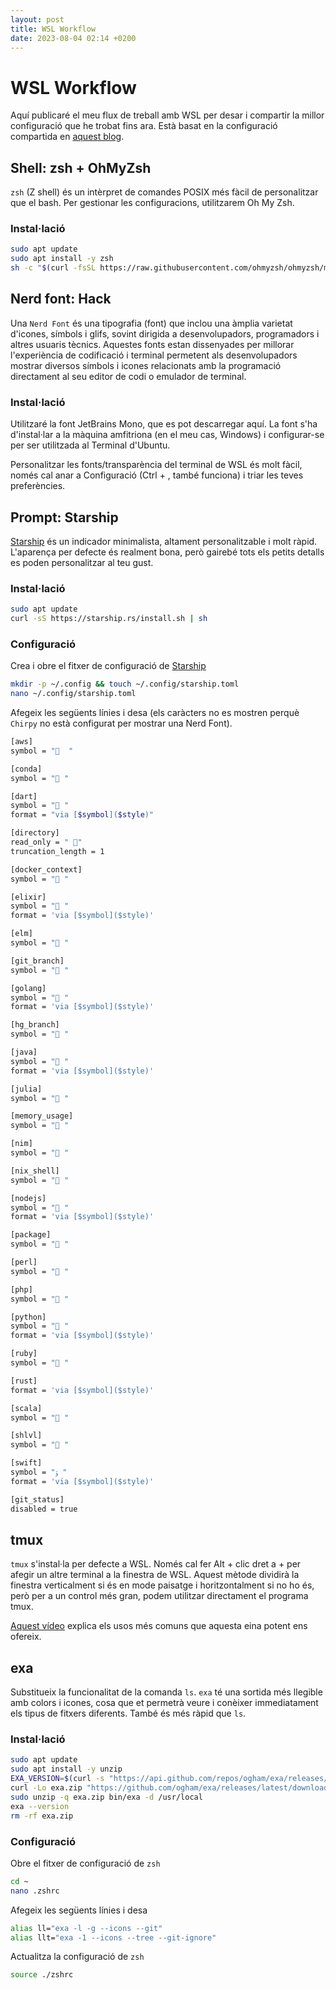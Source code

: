 ```yaml
---
layout: post
title: WSL Workflow
date: 2023-08-04 02:14 +0200
---
```


# WSL Workflow

Aquí publicaré el meu flux de treball amb WSL per desar i compartir la millor configuració que he trobat fins ara. Està basat en la configuració compartida en [aquest blog](https://www.nexxel.dev/blog/wsl-workflow).

## Shell: zsh + OhMyZsh

`zsh` (Z shell) és un intèrpret de comandes POSIX més fàcil de personalitzar que el bash. Per gestionar les configuracions, utilitzarem Oh My Zsh.

### Instal·lació

```bash
sudo apt update
sudo apt install -y zsh
sh -c "$(curl -fsSL https://raw.githubusercontent.com/ohmyzsh/ohmyzsh/master/tools/install.sh)"
```

## Nerd font: Hack

Una `Nerd Font` és una tipografia (font) que inclou una àmplia varietat d'icones, símbols i glifs, sovint dirigida a desenvolupadors, programadors i altres usuaris tècnics. Aquestes fonts estan dissenyades per millorar l'experiència de codificació i terminal permetent als desenvolupadors mostrar diversos símbols i icones relacionats amb la programació directament al seu editor de codi o emulador de terminal.

### Instal·lació

Utilitzaré la font JetBrains Mono, que es pot descarregar aquí. La font s'ha d'instal·lar a la màquina amfitriona (en el meu cas, Windows) i configurar-se per ser utilitzada al Terminal d'Ubuntu.

Personalitzar les fonts/transparència del terminal de WSL és molt fàcil, només cal anar a Configuració (Ctrl + , també funciona) i triar les teves preferències.

## Prompt: Starship

[Starship](https://starship.rs/) és un indicador minimalista, altament personalitzable i molt ràpid. L'aparença per defecte és realment bona, però gairebé tots els petits detalls es poden personalitzar al teu gust.

### Instal·lació

```bash
sudo apt update
curl -sS https://starship.rs/install.sh | sh
```

### Configuració

Crea i obre el fitxer de configuració de [Starship](https://starship.rs/)

```bash
mkdir -p ~/.config && touch ~/.config/starship.toml
nano ~/.config/starship.toml
```

Afegeix les següents línies i desa (els caràcters no es mostren perquè `Chirpy` no està configurat per mostrar una Nerd Font).

```bash
[aws]
symbol = "  "

[conda]
symbol = " "

[dart]
symbol = " "
format = "via [$symbol]($style)"

[directory]
read_only = " "
truncation_length = 1

[docker_context]
symbol = " "

[elixir]
symbol = " "
format = 'via [$symbol]($style)'

[elm]
symbol = " "

[git_branch]
symbol = " "

[golang]
symbol = " "
format = 'via [$symbol]($style)'

[hg_branch]
symbol = " "

[java]
symbol = " "
format = 'via [$symbol]($style)'

[julia]
symbol = " "

[memory_usage]
symbol = " "

[nim]
symbol = " "

[nix_shell]
symbol = " "

[nodejs]
symbol = " "
format = 'via [$symbol]($style)'

[package]
symbol = " "

[perl]
symbol = " "

[php]
symbol = " "

[python]
symbol = " "
format = 'via [$symbol]($style)'

[ruby]
symbol = " "

[rust]
format = 'via [$symbol]($style)'

[scala]
symbol = " "

[shlvl]
symbol = " "

[swift]
symbol = "ﯣ "
format = 'via [$symbol]($style)'

[git_status]
disabled = true
```

## tmux

`tmux` s'instal·la per defecte a WSL. Només cal fer Alt + clic dret a + per afegir un altre terminal a la finestra de WSL. Aquest mètode dividirà la finestra verticalment si és en mode paisatge i horitzontalment si no ho és, però per a un control més gran, podem utilitzar directament el programa tmux.

[Aquest vídeo](https://www.youtube.com/watch?v=Yl7NFenTgIo) explica els usos més comuns que aquesta eina potent ens ofereix.

## exa

Substitueix la funcionalitat de la comanda `ls`. `exa` té una sortida més llegible amb colors i icones, cosa que et permetrà veure i conèixer immediatament els tipus de fitxers diferents. També és més ràpid que `ls`.

### Instal·lació

```bash
sudo apt update
sudo apt install -y unzip
EXA_VERSION=$(curl -s "https://api.github.com/repos/ogham/exa/releases/latest" | grep -Po '"tag_name": "v\K[0-9.]+')
curl -Lo exa.zip "https://github.com/ogham/exa/releases/latest/download/exa-linux-x86_64-v${EXA_VERSION}.zip"
sudo unzip -q exa.zip bin/exa -d /usr/local
exa --version
rm -rf exa.zip
```

### Configuració

Obre el fitxer de configuració de `zsh`

```bash
cd ~
nano .zshrc
```

Afegeix les següents línies i desa

```bash
alias ll="exa -l -g --icons --git"
alias llt="exa -1 --icons --tree --git-ignore"
```

Actualitza la configuració de `zsh`

```bash
source ./zshrc
```
